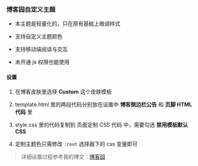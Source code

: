 ### 博客园自定义主题

- 本主题是轻量化的，只在原有基础上微调样式

- 支持自定义主题颜色

- 支持移动端阅读与交互

- 未开通 js 权限也能使用

#### 设置

1. 在博客皮肤里选择 **Custom** 这个皮肤模板

2. template.html 里的两段代码分别放在设置中 **博客侧边栏公告** 和 **页脚 HTML 代码** 里

3. style.css 里的代码复制到 页面定制 CSS 代码 中，需要勾选 **禁用模板默认 CSS**

4. 定制主题色只需修改 `:root` 选择器下的 css 变量即可

> 详细设置过程参考我的博文：[博客园](https://www.cnblogs.com/chkhk/p/18012539)
